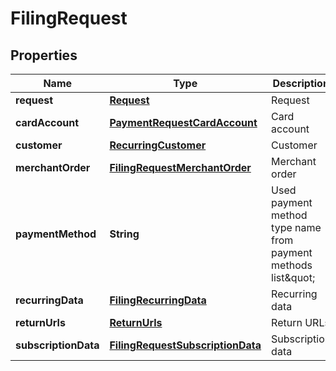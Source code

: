 
# FilingRequest

## Properties
Name | Type | Description | Notes
------------ | ------------- | ------------- | -------------
**request** | [**Request**](Request.md) | Request | 
**cardAccount** | [**PaymentRequestCardAccount**](PaymentRequestCardAccount.md) | Card account |  [optional]
**customer** | [**RecurringCustomer**](RecurringCustomer.md) | Customer |  [optional]
**merchantOrder** | [**FilingRequestMerchantOrder**](FilingRequestMerchantOrder.md) | Merchant order |  [optional]
**paymentMethod** | **String** | Used payment method type name from payment methods list\&quot; | 
**recurringData** | [**FilingRecurringData**](FilingRecurringData.md) | Recurring data |  [optional]
**returnUrls** | [**ReturnUrls**](ReturnUrls.md) | Return URLs |  [optional]
**subscriptionData** | [**FilingRequestSubscriptionData**](FilingRequestSubscriptionData.md) | Subscription data |  [optional]



